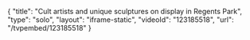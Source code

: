 {
    "title": "Cult artists and unique sculptures on display in Regents Park",
    "type": "solo",
    "layout": "iframe-static",
    "videoId": "123185518",
    "url": "\/tvpembed\/123185518"
}